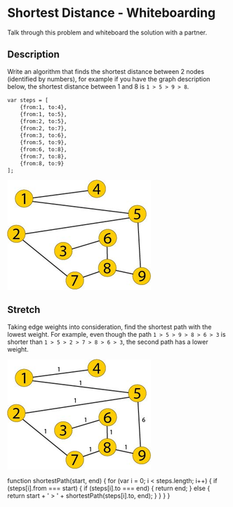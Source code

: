 # Shortest Distance - Whiteboarding

Talk through this problem and whiteboard the solution with a partner.

## Description

Write an algorithm that finds the shortest distance between 2 nodes (identified by numbers), for example if you have the graph description below, the shortest distance between 1 and 8 is `1 > 5 > 9 > 8`.

```
var steps = [
    {from:1, to:4},
    {from:1, to:5},
    {from:2, to:5},
    {from:2, to:7},
    {from:3, to:6},
    {from:5, to:9},
    {from:6, to:8},
    {from:7, to:8},
    {from:8, to:9}
];
```

![graph](graph.jpg)

## Stretch

Taking edge weights into consideration, find the shortest path with the lowest weight. For example, even though the path `1 > 5 > 9 > 8 > 6 > 3` is shorter than `1 > 5 > 2 > 7 > 8 > 6 > 3`, the second path has a lower weight.

![graph](graph-with-weights.jpg)

function shortestPath(start, end) {
  for (var i = 0; i < steps.length; i++) {
    if (steps[i].from === start) {
      if (steps[i].to === end) {
        return end;
      } else {
        return start + ' > ' + shortestPath(steps[i].to, end);
      }
    }
  }
}
